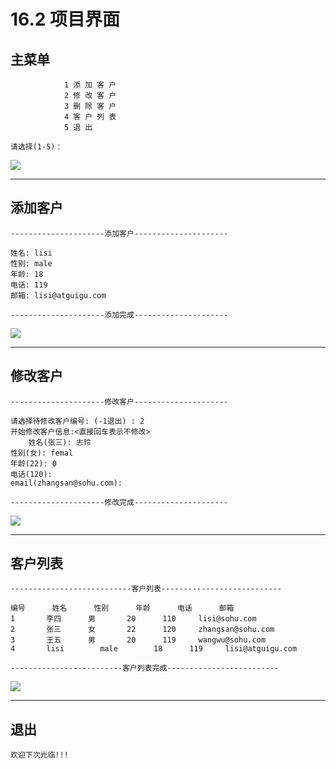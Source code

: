 # 16.2 项目界面

## 主菜单

```
            1 添 加 客 户
            2 修 改 客 户
            3 删 除 客 户
            4 客 户 列 表
            5 退 出

请选择(1-5)：
```

![](http://lizhenchao.oss-cn-shenzhen.aliyuncs.com/1545310306.png-atguiguText)

---

## 添加客户

```
---------------------添加客户---------------------

姓名: lisi
性别: male
年龄: 18
电话: 119
邮箱: lisi@atguigu.com

---------------------添加完成---------------------
```

![](http://lizhenchao.oss-cn-shenzhen.aliyuncs.com/1545310477.png-atguiguText)

---

## 修改客户

```
---------------------修改客户---------------------

请选择待修改客户编号: (-1退出) : 2
开始修改客户信息:<直接回车表示不修改>
    姓名(张三): 志玲
性别(女): femal
年龄(22): 0
电话(120):
email(zhangsan@sohu.com):

---------------------修改完成---------------------
```

![](http://lizhenchao.oss-cn-shenzhen.aliyuncs.com/1545311741.png-atguiguText)


---

## 客户列表

```
---------------------------客户列表---------------------------

编号		姓名		性别		年龄		电话		邮箱
1		李四		男		20		110		lisi@sohu.com
2		张三		女		22		120		zhangsan@sohu.com
3		王五		男		20		119		wangwu@sohu.com
4		lisi		male		18		119		lisi@atguigu.com

-------------------------客户列表完成-------------------------
```

![](http://lizhenchao.oss-cn-shenzhen.aliyuncs.com/1545310583.png-atguiguText)

---

## 退出

```
欢迎下次光临!!!
```

